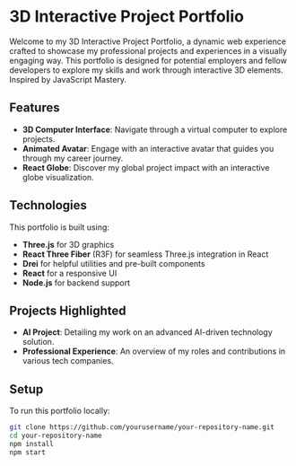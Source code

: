 # 3D Interactive Project Portfolio

Welcome to my 3D Interactive Project Portfolio, a dynamic web experience crafted to showcase my professional projects and experiences in a visually engaging way. This portfolio is designed for potential employers and fellow developers to explore my skills and work through interactive 3D elements. Inspired by JavaScript Mastery.

## Features

- **3D Computer Interface**: Navigate through a virtual computer to explore projects.
- **Animated Avatar**: Engage with an interactive avatar that guides you through my career journey.
- **React Globe**: Discover my global project impact with an interactive globe visualization.

## Technologies

This portfolio is built using:

- **Three.js** for 3D graphics
- **React Three Fiber** (R3F) for seamless Three.js integration in React
- **Drei** for helpful utilities and pre-built components
- **React** for a responsive UI
- **Node.js** for backend support

## Projects Highlighted

- **AI Project**: Detailing my work on an advanced AI-driven technology solution.
- **Professional Experience**: An overview of my roles and contributions in various tech companies.

## Setup

To run this portfolio locally:

```bash
git clone https://github.com/yourusername/your-repository-name.git
cd your-repository-name
npm install
npm start
```
